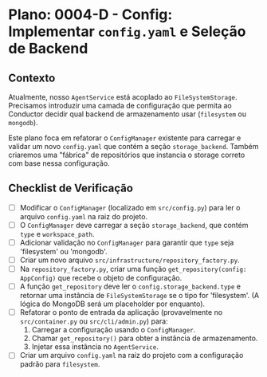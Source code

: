 # Plano: 0004-D - Config: Implementar `config.yaml` e Seleção de Backend

## Contexto

Atualmente, nosso `AgentService` está acoplado ao `FileSystemStorage`. Precisamos introduzir uma camada de configuração que permita ao Conductor decidir qual backend de armazenamento usar (`filesystem` ou `mongodb`).

Este plano foca em refatorar o `ConfigManager` existente para carregar e validar um novo `config.yaml` que contém a seção `storage_backend`. Também criaremos uma "fábrica" de repositórios que instancia o storage correto com base nessa configuração.

## Checklist de Verificação

- [ ] Modificar o `ConfigManager` (localizado em `src/config.py`) para ler o arquivo `config.yaml` na raiz do projeto.
- [ ] O `ConfigManager` deve carregar a seção `storage_backend`, que contém `type` e `workspace_path`.
- [ ] Adicionar validação no `ConfigManager` para garantir que `type` seja 'filesystem' ou 'mongodb'.
- [ ] Criar um novo arquivo `src/infrastructure/repository_factory.py`.
- [ ] Na `repository_factory.py`, criar uma função `get_repository(config: AppConfig)` que recebe o objeto de configuração.
- [ ] A função `get_repository` deve ler o `config.storage_backend.type` e retornar uma instância de `FileSystemStorage` se o tipo for 'filesystem'. (A lógica do MongoDB será um placeholder por enquanto).
- [ ] Refatorar o ponto de entrada da aplicação (provavelmente no `src/container.py` ou `src/cli/admin.py`) para:
    1. Carregar a configuração usando o `ConfigManager`.
    2. Chamar `get_repository()` para obter a instância de armazenamento.
    3. Injetar essa instância no `AgentService`.
- [ ] Criar um arquivo `config.yaml` na raiz do projeto com a configuração padrão para `filesystem`.
